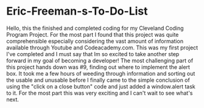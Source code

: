 # Eric-Freeman-s-To-Do-List
Hello, this the finished and completed coding for my Cleveland Coding Program Project. For the most part I found that this project was quite comprehensible especially considering the vast amount of information available through Youtube and Codeacademy.com. This was my first project I've completed and I must say that Im so excited to take another step forward in my goal of becoming a developer! The most challenging part of this project hands down was #9, finding out where to implement the alert box. It took me a few hours of weeding through information and sorting out the usable and unusable before I finally came to the simple conclusion of using the "click on a close button" code and just added a window.alert task to it. For the most part this was very exciting and I can't wait to see what's next. 
